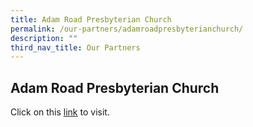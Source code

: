 ```yaml
---
title: Adam Road Presbyterian Church
permalink: /our-partners/adamroadpresbyterianchurch/
description: ""
third_nav_title: Our Partners
---
```


## Adam Road Presbyterian Church

Click on this [link](https://arpc.sg/) to visit. 
